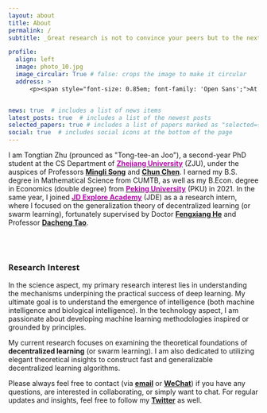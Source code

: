 ```yaml
---
layout: about
title: About
permalink: /
subtitle: _Great research is not to convince your peers but to the next generations. _

profile:
  align: left
  image: photo_10.jpg
  image_circular: True # false: crops the image to make it circular
  address: >
      <p><span style="font-size: 0.85em; font-family: 'Open Sans';">At the gorgeous <a href='https://en.wikipedia.org/wiki/West_Lake'>Westlake</a>, <a href='https://en.wikipedia.org/wiki/Hangzhou'>Hangzhou</a></span></p>


news: true  # includes a list of news items
latest_posts: true  # includes a list of the newest posts
selected_papers: true # includes a list of papers marked as "selected={true}"
social: true  # includes social icons at the bottom of the page
---
```


I am Tongtian Zhu (prounced as "Tong-tee-an Joo"), a second-year PhD student at the CS Department of [<span style="font-weight: bold; color: #B509AC;">Zhejiang University</span>](https://www.zju.edu.cn/english/) (ZJU), under the auspices of Professors [**Mingli Song**](https://person.zju.edu.cn/en/msong) and [**Chun Chen**](https://person.zju.edu.cn/en/0082004). I earned my B.S. degree in Mathematical Science from CUMTB, as well as my B.Econ. degree in Economics (double degree) from [<span style="font-weight: bold; color: #B509AC;">Peking University</span>](https://english.pku.edu.cn/) (PKU) in 2021. In the same year, I joined [<span style="font-weight: bold; color: #B509AC;">JD Explore Academy</span>](https://corporate.jd.com/) (JDE) as a a research intern, where I focused on the generalization theory of decentralized learning (or swarm learning), fortunately supervised by Doctor [**Fengxiang He**](https://fengxianghe.github.io/) and Professor [**Dacheng Tao**](https://www.sydney.edu.au/engineering/about/our-people/academic-staff/dacheng-tao.html).

<br/><br/>

### <span style="font-family: 'Open Sans'; font-weight: bold;">Research Interest</span>

In the science aspect, my primary research interest lies in understanding the mechanisms underpining the practical success of deep learning. My ultimate goal is to understand the emergence of intelligence (both machine intelligence and biological intelligence).
In the technology aspect, I am passionate about developing machine learning methodologies inspired or grounded by principles.

My current research focuses on examining the theoretical foundations of **decentralized learning** (or swarm learning). I am also dedicated to utilizing elegant theoretical insights to construct fast and generalizable decentralized learning algorithms. 

Please always feel free to contact (via [**email**](mailto:raiden@zju.edu.cn) or [**WeChat**](https://raw.githubusercontent.com/Raiden-Zhu/Raiden-Zhu.github.io/master/assets/img/WeChat_QR_code.jpg)) if you have any questions, are interested in collaborating, or simply want to chat. For regular updates and insights, feel free to follow my [**Twitter**](https://twitter.com/Raiden13238619) as well.

<!-- Write your biography here. Tell the world about yourself. Link to your favorite [subreddit](http://reddit.com). You can put a picture in, too. The code is already in, just name your picture `prof_pic.jpg` and put it in the `img/` folder.

Put your address / P.O. box / other info right below your picture. You can also disable any these elements by editing `profile` property of the YAML header of your `_pages/about.md`. Edit `_bibliography/papers.bib` and Jekyll will render your [publications page](/al-folio/publications/) automatically.

Link to your social media connections, too. This theme is set up to use [Font Awesome icons](http://fortawesome.github.io/Font-Awesome/) and [Academicons](https://jpswalsh.github.io/academicons/), like the ones below. Add your Facebook, Twitter, LinkedIn, Google Scholar, or just disable all of them. -->

